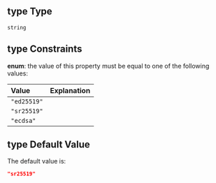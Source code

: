 ## type Type

`string`

## type Constraints

**enum**: the value of this property must be equal to one of the following values:

| Value       | Explanation |
| :---------- | :---------- |
| `"ed25519"` |             |
| `"sr25519"` |             |
| `"ecdsa"`   |             |

## type Default Value

The default value is:

```json
"sr25519"
```
